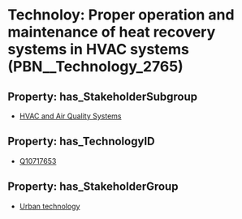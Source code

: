 # Technoloy: __Proper operation and maintenance of heat recovery systems in HVAC systems__ (PBN__Technology_2765)

## Property: has_StakeholderSubgroup

* [HVAC and Air Quality Systems](PBN__TechSubgroup_90)

## Property: has_TechnologyID

* [Q10717653](Q10717653)

## Property: has_StakeholderGroup

* [Urban technology](PBN__TechGroup_14)

